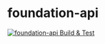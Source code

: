 # foundation-api
[![foundation-api Build & Test](https://github.com/baronparedes/foundation-api/actions/workflows/main_ci.yml/badge.svg)](https://github.com/baronparedes/foundation-api/actions/workflows/main_ci.yml)
